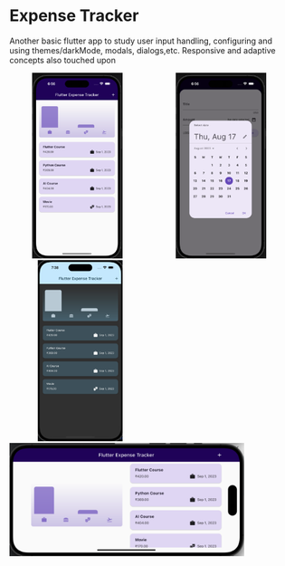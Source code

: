 # Expense Tracker

Another basic flutter app to study user input handling, configuring and using themes/darkMode, modals, dialogs,etc. Responsive and adaptive concepts also touched upon

  <img src="1.png" width="160" hspace = "40" >   <img src="2.png" width="160" hspace = "50">  <img src="4.png" width="150" hspace = "50">  <img src="3.png" height="200"  align = "bottom"> 

